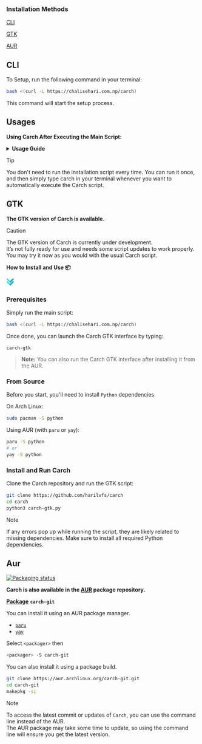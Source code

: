 ### Installation Methods
[CLI](#cli)

[GTK](#gtk)

[AUR](#aur)

## CLI

To Setup, run the following command in your terminal:

```bash
bash <(curl -L https://chalisehari.com.np/carch)
```
This command will start the setup process.

## Usages
<strong>**Using Carch After Executing the Main Script:** </strong>

<details>

<summary><strong>Usage Guide</strong></summary>
<br>

Simply run Carch by entering carch in your terminal.

```bash
carch
```

</details>

> [!Tip]
> You don't need to run the installation script every time. You can run it once, and then simply type carch in your terminal whenever you want to automatically execute the Carch script.

## GTK
**The GTK version of Carch is available.**

> [!CAUTION]
> The GTK version of Carch is currently under development. <br>
> It’s not fully ready for use and needs some script updates to work properly. You may try it now as you would with the usual Carch script.

**How to Install and Use 📦**

<img src="https://github.com/harilvfs/assets/blob/main/carch/arrowdown.png" width="20" />

### Prerequisites

Simply run the main script:

```bash
bash <(curl -L https://chalisehari.com.np/carch)
```

Once done, you can launch the Carch GTK interface by typing:

```
carch-gtk
```


> **Note:** You can also run the Carch GTK interface after installing it from the AUR.


### From Source

Before you start, you'll need to install `Python` dependencies.

On Arch Linux:

```bash
sudo pacman -S python
```

Using AUR (with `paru` or `yay`):

```bash
paru -S python
# or
yay -S python
```

### Install and Run Carch

Clone the Carch repository and run the GTK script:

```bash
git clone https://github.com/harilvfs/carch
cd carch
python3 carch-gtk.py
```

> [!NOTE]
> If any errors pop up while running the script, they are likely related to missing dependencies. Make sure to install all required Python dependencies.

## Aur
[![Packaging status](https://repology.org/badge/vertical-allrepos/carch.svg)](https://repology.org/project/carch/versions)

**Carch is also available in the [AUR](https://aur.archlinux.org/) package repository.**

**[Package](https://aur.archlinux.org/packages/carch-git)** **`carch-git`**

You can install it using an AUR package manager.
 - [`paru`](https://aur.archlinux.org/packages/paru-bin)
 - [`yay`](https://aur.archlinux.org/packages/yay-bin)

Select `<packager>` then

```bash
<packager> -S carch-git
```

You can also install it using a package build.

```bash
git clone https://aur.archlinux.org/carch-git.git
cd carch-git
makepkg -si
```

> [!NOTE]
> To access the latest commit or updates of `Carch`, you can use the command line instead of the AUR.<br>
> The AUR package may take some time to update, so using the command line will ensure you get the latest version.
